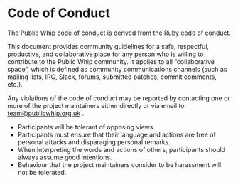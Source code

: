 # Code of Conduct

The Public Whip code of conduct is derived from the Ruby code of conduct.

This document provides community guidelines for a safe, respectful, productive, and collaborative place for any person who is willing to contribute to the Public Whip community. It applies to all “collaborative space”, which is defined as community communications channels (such as mailing lists, IRC, Slack, forums, submitted patches, commit comments, etc.).

Any violations of the code of conduct may be reported by contacting one or more of the project maintainers either directly or via email to team@publicwhip.org.uk .

* Participants will be tolerant of opposing views.
* Participants must ensure that their language and actions are free of personal attacks and disparaging personal remarks.
* When interpreting the words and actions of others, participants should always assume good intentions.
* Behaviour that the project maintainers consider to be harassment will not be tolerated.